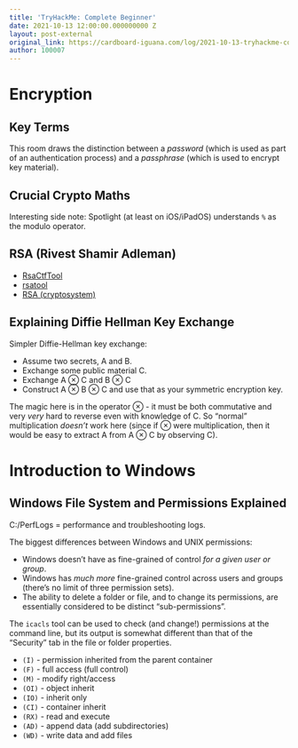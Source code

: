 ```yaml
---
title: 'TryHackMe: Complete Beginner'
date: 2021-10-13 12:00:00.000000000 Z
layout: post-external
original_link: https://cardboard-iguana.com/log/2021-10-13-tryhackme-complete-beginner.html
author: 100007
---
```


# Encryption

## Key Terms

This room draws the distinction between a _password_ (which is used as part of an authentication process) and a _passphrase_ (which is used to encrypt key material).

## Crucial Crypto Maths

Interesting side note: Spotlight (at least on iOS/iPadOS) understands `%` as the modulo operator.

## RSA (Rivest Shamir Adleman)

- [RsaCtfTool](https://github.com/Ganapati/RsaCtfTool)
- [rsatool](https://github.com/ius/rsatool)
- [RSA (cryptosystem)](https://en.wikipedia.org/wiki/RSA_%28cryptosystem%29)

## Explaining Diffie Hellman Key Exchange

Simpler Diffie-Hellman key exchange:

- Assume two secrets, A and B.
- Exchange some public material C.
- Exchange A ⊗ C and B ⊗ C
- Construct A ⊗ B ⊗ C and use that as your symmetric encryption key.

The magic here is in the operator ⊗ - it must be both commutative and very _very_ hard to reverse even with knowledge of C. So “normal” multiplication _doesn’t_ work here (since if ⊗ were multiplication, then it would be easy to extract A from A ⊗ C by observing C).

# Introduction to Windows

## Windows File System and Permissions Explained

C:/PerfLogs = performance and troubleshooting logs.

The biggest differences between Windows and UNIX permissions:

- Windows doesn’t have as fine-grained of control _for a given user or group_.
- Windows has _much more_ fine-grained control across users and groups (there’s no limit of three permission sets).
- The ability to delete a folder or file, and to change its permissions, are essentially considered to be distinct “sub-permissions”.

The `icacls` tool can be used to check (and change!) permissions at the command line, but its output is somewhat different than that of the “Security” tab in the file or folder properties.

- `(I)` - permission inherited from the parent container
- `(F)` - full access (full control)
- `(M)` - modify right/access
- `(OI)` - object inherit
- `(IO)` - inherit only
- `(CI)` - container inherit
- `(RX)` - read and execute
- `(AD)` - append data (add subdirectories)
- `(WD)` - write data and add files
